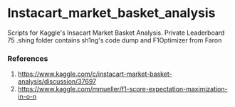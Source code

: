 # Instacart_market_basket_analysis
Scripts for Kaggle's Insacart Market Basket Analysis. Private Leaderboard 75
.shing folder contains sh1ng's code dump and F1Optimizer from Faron
### References
1) https://www.kaggle.com/c/instacart-market-basket-analysis/discussion/37697
2) https://www.kaggle.com/mmueller/f1-score-expectation-maximization-in-o-n
